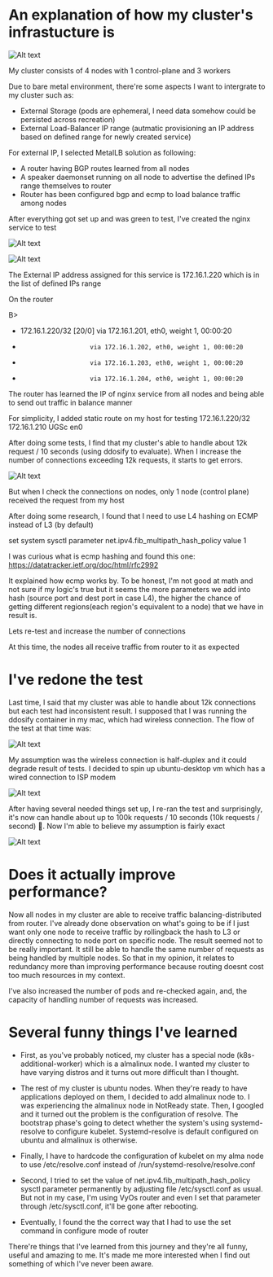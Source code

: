 # An explanation of how my cluster's infrastucture is

![Alt text](diagram.png)

My cluster consists of 4 nodes with 1 control-plane and 3 workers

Due to bare metal environment, there're some aspects I want to intergrate to my cluster such as:
+ External Storage (pods are ephemeral, I need data somehow could be persisted across recreation)
+ External Load-Balancer IP range (autmatic provisioning an IP address based on defined range for newly created service)

For external IP, I selected MetalLB solution as following:
- A router having BGP routes learned from all nodes
- A speaker daemonset running on all node to advertise the defined IPs range themselves to router
- Router has been configured bgp and ecmp to load balance traffic among nodes

After everything got set up and was green to test, I've created the nginx service to test

![Alt text](cluster-status.png)

![Alt text](svc.png)

The External IP address assigned for this service is 172.16.1.220 which is in the list of defined IPs range

On the router

B>

  * 172.16.1.220/32 [20/0] via 172.16.1.201, eth0, weight 1, 00:00:20
  *                        via 172.16.1.202, eth0, weight 1, 00:00:20
  *                        via 172.16.1.203, eth0, weight 1, 00:00:20
  *                        via 172.16.1.204, eth0, weight 1, 00:00:20

The router has learned the IP of nginx service from all nodes and being able to send out traffic in balance manner

For simplicity, I added static route on my host for testing
172.16.1.220/32    172.16.1.210       UGSc           en0

After doing some tests, I find that my cluster's able to handle about 12k request / 10 seconds (using ddosify to evaluate). When I increase the number of connections exceeding 12k requests, it starts to get errors.


![Alt text](result.png)

But when I check the connections on nodes, only 1 node (control plane) received the request from my host

After doing some research, I found that I need to use L4 hashing on ECMP instead of L3 (by default)

set system sysctl parameter net.ipv4.fib_multipath_hash_policy value 1

I was curious what is ecmp hashing and found this one:
https://datatracker.ietf.org/doc/html/rfc2992


It explained how ecmp works by. To be honest, I'm not good at math and not sure if my logic's true but it seems the more parameters we add into hash (source port and dest port in case L4), the higher the chance of getting different regions(each region's equivalent to a node) that we have in result is.

Lets re-test and increase the number of connections

At this time, the nodes all receive traffic from router to it as expected

# I've redone the test

Last time, I said that my cluster was able to handle about 12k connections but each test had inconsistent result. I supposed that I was running the ddosify container in my mac, which had wireless connection. The flow of the test at that time was:

![Alt text](old-flow.png)

My assumption was the wireless connection is half-duplex and it could degrade result of tests. I decided to spin up ubuntu-desktop vm which has a wired connection to ISP modem

![Alt text](new-flow.png)


After having several needed things set up, I re-ran the test and surprisingly, it's now can handle about up to 100k requests / 10 seconds (10k requests / second) 🤣. Now I'm able to believe my assumption is fairly exact

![Alt text](new-result.png)

# Does it actually improve performance?

Now all nodes in my cluster are able to receive traffic balancing-distributed from router. I've already done  observation on what's going to be if I just want only one node to receive traffic by rollingback the hash to L3 or directly connecting to node port on specific node. The result seemed not to be really important. It still be able to handle the same number of requests as being handled by multiple nodes. So that in my opinion, it relates to redundancy more than improving performance because routing doesnt cost too much resources in my context.


I've also increased the number of pods and re-checked again, and, the capacity of handling number of requests was increased.

# Several funny things I've learned

+ First, as you've probably noticed, my cluster has a special node (k8s-additional-worker) which is a almalinux node. I wanted my cluster to have varying distros and it turns out more difficult than I thought. 

+ The rest of my cluster is ubuntu nodes. When they're ready to have applications deployed on them, I decided to add almalinux node to. I was experiencing the almalinux node in NotReady state. Then, I googled and it turned out the problem is the configuration of resolve. The bootstrap phase's going to detect whether the system's using systemd-resolve to configure kubelet. Systemd-resolve is default configured on ubuntu and almalinux is otherwise. 

+ Finally, I have to hardcode the configuration of kubelet on my alma node to use /etc/resolve.conf instead of
/run/systemd-resolve/resolve.conf


+ Second, I tried to set the value of net.ipv4.fib_multipath_hash_policy sysctl parameter permanently by adjusting file /etc/sysctl.conf as usual. But not in my case, I'm using VyOs router and even I set that parameter through /etc/sysctl.conf, it'll be gone after rebooting.

+ Eventually, I found the the correct way that I had to use the set command in configure mode of router 

There're things that I've learned from this journey and they're all funny, useful and amazing to me. It's made me more interested when I find out something of which I've never been aware.


